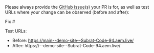 Please always provide the [GitHub issue(s)](../issues) your PR is for, as well as test URLs where your change can be observed (before and after):

Fix #<gh-issue-id>

Test URLs:
- Before: https://main--demo-site--Subrat-Code-94.aem.live/
- After: https://<branch>--demo-site--Subrat-Code-94.aem.live/
